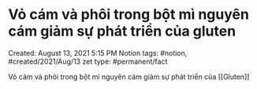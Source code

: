 # Vỏ cám và phôi trong bột mì nguyên cám giảm sự phát triển của gluten

Created: August 13, 2021 5:15 PM
Notion tags: #notion, #created/2021/Aug/13
zet type: #permanent/fact

Vỏ cám và phôi trong bột mì nguyên cám giảm sự phát triển của [[Gluten]]